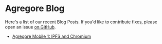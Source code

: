 # Agregore Blog

Here's a list of our recent Blog Posts.
If you'd like to contribute fixes, please open an issue [on GitHub](https://github.com/AgregoreWeb/website).

- [Agregore Mobile 1: IPFS and Chromium](./2022/04/ipfs-with-chromium)
